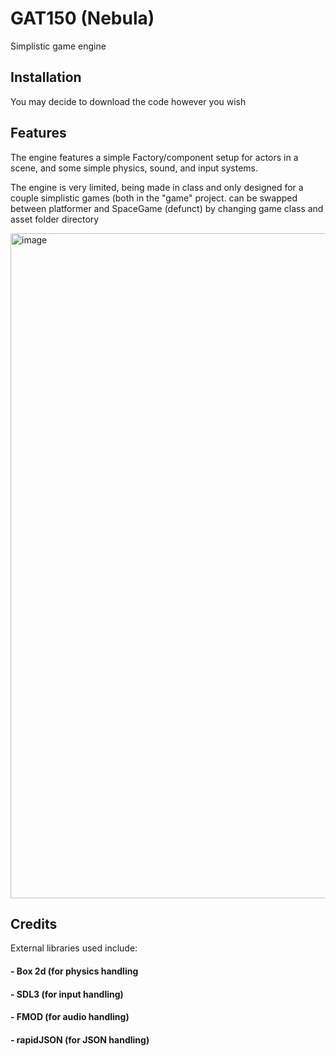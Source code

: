 #  GAT150 (Nebula)

Simplistic game engine

## Installation

You may decide to download the code however you wish

## Features

The engine features a simple Factory/component setup for actors in a scene, and some simple physics, sound, and input systems.

The engine is very limited, being made in class and only designed for a couple simplistic games (both in the "game" project. can be swapped between platformer and SpaceGame (defunct) by changing game class and asset folder directory

<img width="1260" height="1064" alt="image" src="https://github.com/user-attachments/assets/aef93edc-c339-4cd9-9083-08cc8d09d645" />

## Credits

External libraries used include: 

#### - Box 2d (for physics handling
#### - SDL3 (for input handling)
#### - FMOD (for audio handling)
#### - rapidJSON (for JSON handling)

